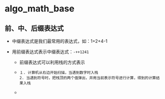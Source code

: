 # algo_math_base



## 前、中、后缀表达式



* 中缀表达式是我们最常用的表达式，如：1+2+4-1



* 用前缀表达式表示中缀表达式：`-++1241`

  * 前缀表达式可以利用栈的方式表示

  * ```
    １. 计算机从右边开始扫描，当遇到数字时入栈
    2. 当遇到符号时，把栈顶的两个值弹出，并用当前表示符号进行计算，得到的计算结果入栈
    ```

  * 





























































